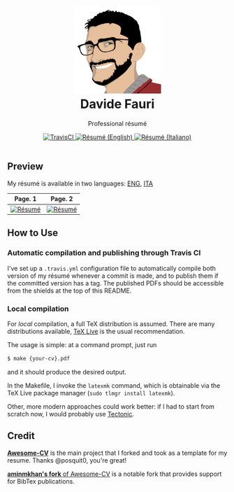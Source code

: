 <h1 align="center">
  <a href="https://github.com/DavideFauri/resume" title="Résumé Davide Fauri">
    <img alt="DavideFauri" src="https://github.com/DavideFauri/resume/raw/master/icon.png" width="200px" height="200px" />
  </a>
  <br />
  Davide Fauri
</h1>

<p align="center">
  Professional résumé
</p>

<div align="center">
  <a href="https://travis-ci.com/github/DavideFauri/resume">
    <img alt="TravisCI" src="https://travis-ci.com/DavideFauri/resume.svg?branch=master" />
  </a>
  <a href="https://example.com">
    <img alt="Résumé (English)" src="https://img.shields.io/badge/resume%20(ENG)-pdf-green.svg" />
  </a>
  <a href="https://example.com">
    <img alt="Résumé (Italiano)" src="https://img.shields.io/badge/resume%20(ITA)-pdf-green.svg" />
  </a>
</div>

<br />


## Preview

My résumé is available in two languages: [ENG](https://example.com), [ITA](https://example.com)

|                                  Page. 1                                  |                                  Page. 2                                  |
|:-------------------------------------------------------------------------:|:-------------------------------------------------------------------------:|
| [![Résumé](https://via.placeholder.com/630x840.png)](https://example.com) | [![Résumé](https://via.placeholder.com/630x840.png)](https://example.com) |


## How to Use

### Automatic compilation and publishing through Travis CI

I've set up a `.travis.yml` configuration file to automatically compile both version of my résumé whenever a commit is made, and to publish them if the committed version has a tag.
The published PDFs should be accessible from the shields at the top of this README.

### Local compilation

For *local* compilation, a full TeX distribution is assumed. There are many distributions available, [TeX Live](tug.org/texlive) is the usual recommendation.

The usage is simple: at a command prompt, just run

```bash
$ make {your-cv}.pdf
```

and it should produce the desired output.

In the Makefile, I invoke the `latexmk` command, which is obtainable via the TeX Live package manager (`sudo tlmgr install latexmk`).

Other, more modern approaches could work better: if I had to start from scratch now, I would probably use [Tectonic](https://tectonic-typesetting.github.io).


## Credit

[**Awesome-CV**](https://github.com/posquit0/Awesome-CV) is the main project that I forked and took as a template for my resume. Thanks @posquit0, you're great!

[**aminmkhan's fork** of Awesome-CV](https://github.com/aminmkhan/Awesome-CV) is a notable fork that provides support for BibTex publications.
